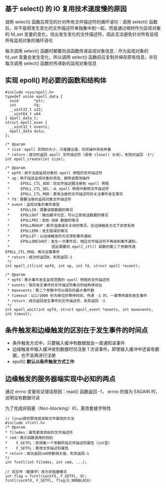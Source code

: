 ## 基于 select() 的 IO 复用技术速度慢的原因
调用 select() 函数后常见的针对所有文件描述符的循环语句：调用 select() 函数后，并不是把发生变化的文件描述符单独集中到一起，而是通过棺材作为监视对象的 fd_set 变量的变化，找出发生变化的文件描述符，因此无法避免针对所有监视所有监视对象的循环语句

每次调用 select() 函数时都要向该函数传递监视对象信息：作为监视对象的 fd_set 变量会发生变化，所以调用 select() 函数前应复制并保存原有信息，并在每次调用 select() 函数时传递新的监视对象信息

## 实现 epoll() 时必要的函数和结构体
```
#include <sys/epoll.h>
typedef union epoll_data {
  void       *ptr;
  int        fd;
  __uint32_t u32;
  __uint64_t u64
} epoll_data_t;
struct epoll_even {
  __uint32_t events;
  epoll_data data;
};

/* @param
 * size：epoll 实例的大小，只是建议值，仅供操作系统参看
 * return：成功时返回 epoll 文件描述符（调用 close() 关闭），失败时返回 -1*/
int epoll_create(int size);

/* @param
 * epfd：用于注册监视对象的 epoll 例程的文件描述符
 * op：用于指定监视对象的添加、删除或更改操作
 *     EPOLL_CTL_ADD：将文件描述服注册到 epoll 例程
 *     EPOLL_CTL_DEL：从 epoll 例程中删除文件描述符
 *     EPOLL_CTL_MOD：更改注册的文件描述符的关注事件发生情况
 * fd：需要注册的监视对象文件描述符
 * event：监视对象的事件类型
 *     EPOLLIN：需要读取数据的情况
 *     EPOLLOUT：输出缓冲为空，可以立即发送数据的情况
 *     EPOLLPRI：收到 OOB 数据的情况
 *     EPOLLRDHUP：断开连接或半关闭的情况，在边缘触发方式下非常有用
 *     EPOLLERR：发生错误的情况
 *     EPOLLET：以边缘触发的方式得到事件通知
 *     EPOLLONESHOT：发生一次事件后，相应文件描述符不再收到事件通知。
 *                   因此需要向 epoll_ctl() 函数的第二个参数传递 EPOLL_CTL_MOD，再次设置事件
 * return：成功时返回0，失败返回-1
 */
int epoll_ctl(int epfd, int op, int fd, struct epoll *event);

/* @param
 * epfd：表示事件发生监视范围的 epoll 例程的文件描述符
 * events：保存发生事件的文件描述符集合的结构体地址
 * maxevents：第二个参数中可以保存的最大事件数
 * timeout：以1/1000 秒为单位的等待时间，传递 -1 时，一直等待直到发生事件
 * return：成功返回发生事件的文件描述符，失败返回 -1
 */
int epoll_wait(int epfd, struct epoll_event *events, int maxevents, int timout);
```

## 条件触发和边缘触发的区别在于发生事件的时间点
- 条件触发方式中，只要输入缓冲有数据就会一直通知该事件
- 边缘触发中输入缓冲收到数据时仅注册 1 次该事件。即使输入缓冲中还留有数据，也不会再进行注册
- epoll() **默认以条件触发方式工作**

## 边缘触发的服务器端实现中必知的两点
通过 errno 变量验证错误原因：read() 函数返回 -1， errno 的值为 EAGAIN 时，说明没有数据可读

为了完成非阻塞（Non-blocking）IO，更改套接字特性
```
// linux提供更改或读取文件属性的方法
#include <fcntl.h>
/* @param
* filedes：属性更改目标的文件描述符
* cmd：表示函数调用的目的
*    F_GETFL：获得第一个参数所指文件描述符属性（int型）
*    F_SETFL：更改文件描述符属性
* return：成功返回cmd参数相关值，失败返回-1
*/
int fcntl(int filedes, int cmd, ...);

// 将文件（套接字）改为非阻塞模式
int flag = fcntl(sockfd, F_GETFL, 0);
fcntl(sockfd, F_SETFL, flag|O_NONBLOCK)
```